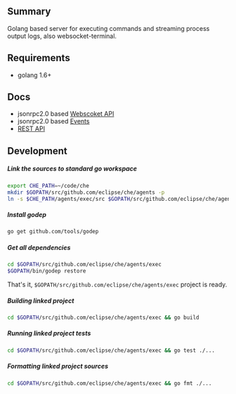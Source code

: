 Summary
---
Golang based server for executing commands and streaming process output logs,
also websocket-terminal.


Requirements
--
- golang 1.6+


Docs
---
- jsonrpc2.0 based [Webscoket API](docs/ws_api.md)
- jsonrpc2.0 based [Events](docs/events.md)
- [REST API](docs/rest_api.md)

Development
---

##### Link the sources to standard go workspace

```bash
export CHE_PATH=~/code/che
mkdir $GOPATH/src/github.com/eclipse/che/agents -p
ln -s $CHE_PATH/agents/exec/src $GOPATH/src/github.com/eclipse/che/agents/exec
```

##### Install godep
```bash
go get github.com/tools/godep
```

##### Get all dependencies

```bash
cd $GOPATH/src/github.com/eclipse/che/agents/exec
$GOPATH/bin/godep restore
```

That's it, `$GOPATH/src/github.com/eclipse/che/agents/exec` project is ready.

##### Building linked project

```bash
cd $GOPATH/src/github.com/eclipse/che/agents/exec && go build
```

##### Running linked project tests

```bash
cd $GOPATH/src/github.com/eclipse/che/agents/exec && go test ./...
```

##### Formatting linked project sources

```bash
cd $GOPATH/src/github.com/eclipse/che/agents/exec && go fmt ./...
```
